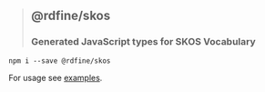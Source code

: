 > ## @rdfine/skos
> ### Generated JavaScript types for SKOS Vocabulary

```
npm i --save @rdfine/skos
```

For usage see [examples](../../examples).
